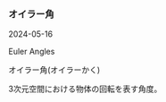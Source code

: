 <article id="オイラー角">

### オイラー角

<p class="st_update_header">2024-05-16</p>
<p class="st_name_header_en">Euler Angles</p>
<p class="st_name_header_jp">オイラー角(オイラーかく)</p>
<div class="article_explanation">3次元空間における物体の回転を表す角度。</div>
</article>
